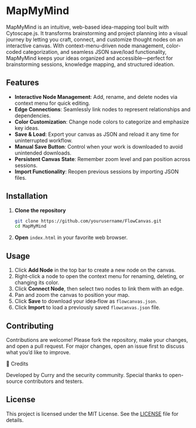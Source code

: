 # MapMyMind

MapMyMind is an intuitive, web-based idea-mapping tool built with Cytoscape.js. It transforms brainstorming and project planning into a visual journey by letting you craft, connect, and customize thought nodes on an interactive canvas. With context-menu-driven node management, color-coded categorization, and seamless JSON save/load functionality, MapMyMind keeps your ideas organized and accessible—perfect for brainstorming sessions, knowledge mapping, and structured ideation.

## Features

- **Interactive Node Management**: Add, rename, and delete nodes via context menu for quick editing.
- **Edge Connections**: Seamlessly link nodes to represent relationships and dependencies.
- **Color Customization**: Change node colors to categorize and emphasize key ideas.
- **Save & Load**: Export your canvas as JSON and reload it any time for uninterrupted workflow.
- **Manual Save Button**: Control when your work is downloaded to avoid unintended downloads.
- **Persistent Canvas State**: Remember zoom level and pan position across sessions.
- **Import Functionality**: Reopen previous sessions by importing JSON files.

## Installation

1. **Clone the repository**
   ```bash
   git clone https://github.com/yourusername/FlowCanvas.git
   cd MapMyMind
   ```
2. **Open** `index.html` in your favorite web browser.

## Usage

1. Click **Add Node** in the top bar to create a new node on the canvas.
2. Right‑click a node to open the context menu for renaming, deleting, or changing its color.
3. Click **Connect Node**, then select two nodes to link them with an edge.
4. Pan and zoom the canvas to position your map.
5. Click **Save** to download your idea‑flow as `flowcanvas.json`.
6. Click **Import** to load a previously saved `flowcanvas.json` file.

## Contributing

Contributions are welcome! Please fork the repository, make your changes, and open a pull request. For major changes, open an issue first to discuss what you’d like to improve.

🙌 Credits

Developed by Curry and the security community. Special thanks to open-source contributors and testers.
## License

This project is licensed under the MIT License. See the [LICENSE](LICENSE) file for details.

